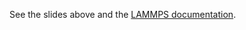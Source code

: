 See the slides above and the [LAMMPS documentation](https://lammps.sandia.gov/doc/Manual.html#programmer-documentation).
